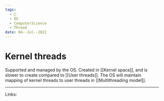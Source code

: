 ```yaml
---
tags:
  - 🌱
  - OS
  - ComputerScience
  - Thread
date: 04--Jul--2022
---
```


# Kernel threads

Supported and managed by the OS. Created in [[Kernel space]], and is slower to create compared to [[User threads]]. The OS will maintain mapping of kernel threads to user threads in [[Multithreading model]].

---
Links: 